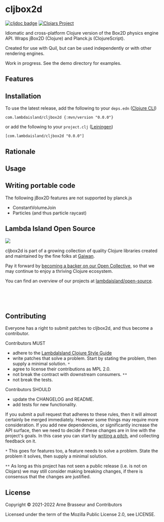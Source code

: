 # cljbox2d

<!-- badges -->
[![cljdoc badge](https://cljdoc.org/badge/com.lambdaisland/cljbox2d)](https://cljdoc.org/d/com.lambdaisland/cljbox2d) [![Clojars Project](https://img.shields.io/clojars/v/com.lambdaisland/cljbox2d.svg)](https://clojars.org/com.lambdaisland/cljbox2d)
<!-- /badges -->

Idiomatic and cross-platform Clojure version of the Box2D physics engine API. Wraps jBox2D (Clojure) and Planck.js (ClojureScript).

Created for use with Quil, but can be used independently or with other rendering engines.

Work in progress. See the demo directory for examples.

## Features

<!-- installation -->
## Installation

To use the latest release, add the following to your `deps.edn` ([Clojure CLI](https://clojure.org/guides/deps_and_cli))

```
com.lambdaisland/cljbox2d {:mvn/version "0.0.0"}
```

or add the following to your `project.clj` ([Leiningen](https://leiningen.org/))

```
[com.lambdaisland/cljbox2d "0.0.0"]
```
<!-- /installation -->

## Rationale


## Usage



## Writing portable code

The following jBox2D features are not supported by planck.js

- ConstantVolumeJoin
- Particles (and thus particle raycast)

<!-- opencollective -->
## Lambda Island Open Source

<img align="left" src="https://github.com/lambdaisland/open-source/raw/master/artwork/lighthouse_readme.png">

&nbsp;

cljbox2d is part of a growing collection of quality Clojure libraries created and maintained
by the fine folks at [Gaiwan](https://gaiwan.co).

Pay it forward by [becoming a backer on our Open Collective](http://opencollective.com/lambda-island),
so that we may continue to enjoy a thriving Clojure ecosystem.

You can find an overview of our projects at [lambdaisland/open-source](https://github.com/lambdaisland/open-source).

&nbsp;

&nbsp;
<!-- /opencollective -->

<!-- contributing -->
## Contributing

Everyone has a right to submit patches to cljbox2d, and thus become a contributor.

Contributors MUST

- adhere to the [LambdaIsland Clojure Style Guide](https://nextjournal.com/lambdaisland/clojure-style-guide)
- write patches that solve a problem. Start by stating the problem, then supply a minimal solution. `*`
- agree to license their contributions as MPL 2.0.
- not break the contract with downstream consumers. `**`
- not break the tests.

Contributors SHOULD

- update the CHANGELOG and README.
- add tests for new functionality.

If you submit a pull request that adheres to these rules, then it will almost
certainly be merged immediately. However some things may require more
consideration. If you add new dependencies, or significantly increase the API
surface, then we need to decide if these changes are in line with the project's
goals. In this case you can start by [writing a pitch](https://nextjournal.com/lambdaisland/pitch-template),
and collecting feedback on it.

`*` This goes for features too, a feature needs to solve a problem. State the problem it solves, then supply a minimal solution.

`**` As long as this project has not seen a public release (i.e. is not on Clojars)
we may still consider making breaking changes, if there is consensus that the
changes are justified.
<!-- /contributing -->

<!-- license -->
## License

Copyright &copy; 2021-2022 Arne Brasseur and Contributors

Licensed under the term of the Mozilla Public License 2.0, see LICENSE.
<!-- /license -->
